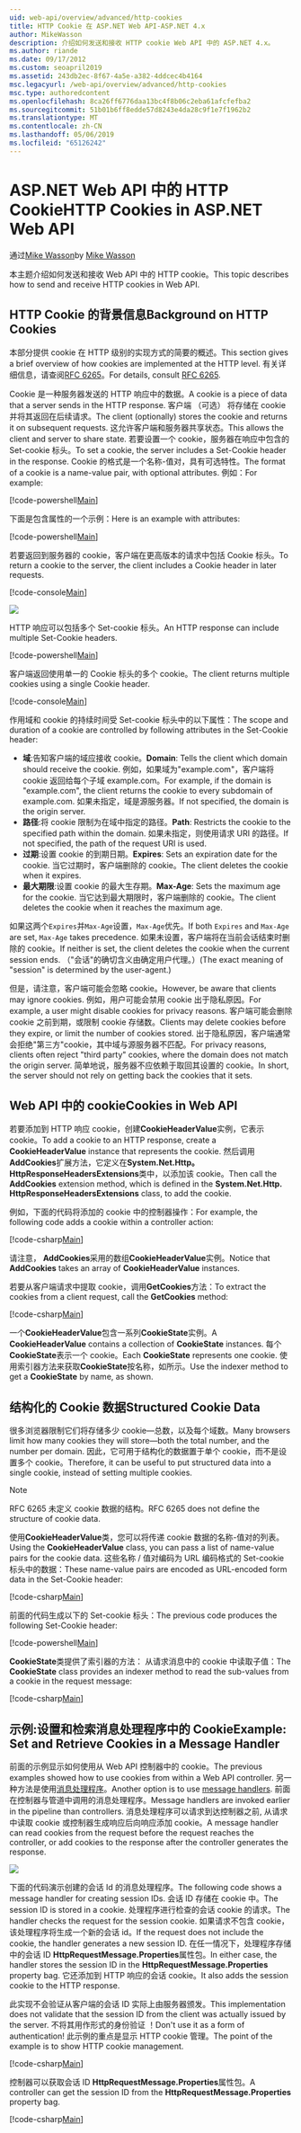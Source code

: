 ```yaml
---
uid: web-api/overview/advanced/http-cookies
title: HTTP Cookie 在 ASP.NET Web API-ASP.NET 4.x
author: MikeWasson
description: 介绍如何发送和接收 HTTP cookie Web API 中的 ASP.NET 4.x。
ms.author: riande
ms.date: 09/17/2012
ms.custom: seoapril2019
ms.assetid: 243db2ec-8f67-4a5e-a382-4ddcec4b4164
msc.legacyurl: /web-api/overview/advanced/http-cookies
msc.type: authoredcontent
ms.openlocfilehash: 8ca26ff6776daa13bc4f8b06c2eba61afcfefba2
ms.sourcegitcommit: 51b01b6ff8edde57d8243e4da28c9f1e7f1962b2
ms.translationtype: MT
ms.contentlocale: zh-CN
ms.lasthandoff: 05/06/2019
ms.locfileid: "65126242"
---
```

# <a name="http-cookies-in-aspnet-web-api"></a><span data-ttu-id="8901e-103">ASP.NET Web API 中的 HTTP Cookie</span><span class="sxs-lookup"><span data-stu-id="8901e-103">HTTP Cookies in ASP.NET Web API</span></span>

<span data-ttu-id="8901e-104">通过[Mike Wasson](https://github.com/MikeWasson)</span><span class="sxs-lookup"><span data-stu-id="8901e-104">by [Mike Wasson](https://github.com/MikeWasson)</span></span>

<span data-ttu-id="8901e-105">本主题介绍如何发送和接收 Web API 中的 HTTP cookie。</span><span class="sxs-lookup"><span data-stu-id="8901e-105">This topic describes how to send and receive HTTP cookies in Web API.</span></span>

## <a name="background-on-http-cookies"></a><span data-ttu-id="8901e-106">HTTP Cookie 的背景信息</span><span class="sxs-lookup"><span data-stu-id="8901e-106">Background on HTTP Cookies</span></span>

<span data-ttu-id="8901e-107">本部分提供 cookie 在 HTTP 级别的实现方式的简要的概述。</span><span class="sxs-lookup"><span data-stu-id="8901e-107">This section gives a brief overview of how cookies are implemented at the HTTP level.</span></span> <span data-ttu-id="8901e-108">有关详细信息，请查阅[RFC 6265](http://tools.ietf.org/html/rfc6265)。</span><span class="sxs-lookup"><span data-stu-id="8901e-108">For details, consult [RFC 6265](http://tools.ietf.org/html/rfc6265).</span></span>

<span data-ttu-id="8901e-109">Cookie 是一种服务器发送的 HTTP 响应中的数据。</span><span class="sxs-lookup"><span data-stu-id="8901e-109">A cookie is a piece of data that a server sends in the HTTP response.</span></span> <span data-ttu-id="8901e-110">客户端 （可选） 将存储在 cookie 并将其返回在后续请求。</span><span class="sxs-lookup"><span data-stu-id="8901e-110">The client (optionally) stores the cookie and returns it on subsequent requests.</span></span> <span data-ttu-id="8901e-111">这允许客户端和服务器共享状态。</span><span class="sxs-lookup"><span data-stu-id="8901e-111">This allows the client and server to share state.</span></span> <span data-ttu-id="8901e-112">若要设置一个 cookie，服务器在响应中包含的 Set-cookie 标头。</span><span class="sxs-lookup"><span data-stu-id="8901e-112">To set a cookie, the server includes a Set-Cookie header in the response.</span></span> <span data-ttu-id="8901e-113">Cookie 的格式是一个名称-值对，具有可选特性。</span><span class="sxs-lookup"><span data-stu-id="8901e-113">The format of a cookie is a name-value pair, with optional attributes.</span></span> <span data-ttu-id="8901e-114">例如：</span><span class="sxs-lookup"><span data-stu-id="8901e-114">For example:</span></span>

[!code-powershell[Main](http-cookies/samples/sample1.ps1)]

<span data-ttu-id="8901e-115">下面是包含属性的一个示例：</span><span class="sxs-lookup"><span data-stu-id="8901e-115">Here is an example with attributes:</span></span>

[!code-powershell[Main](http-cookies/samples/sample2.ps1)]

<span data-ttu-id="8901e-116">若要返回到服务器的 cookie，客户端在更高版本的请求中包括 Cookie 标头。</span><span class="sxs-lookup"><span data-stu-id="8901e-116">To return a cookie to the server, the client includes a Cookie header in later requests.</span></span>

[!code-console[Main](http-cookies/samples/sample3.cmd)]

![](http-cookies/_static/image1.png)

<span data-ttu-id="8901e-117">HTTP 响应可以包括多个 Set-cookie 标头。</span><span class="sxs-lookup"><span data-stu-id="8901e-117">An HTTP response can include multiple Set-Cookie headers.</span></span>

[!code-powershell[Main](http-cookies/samples/sample4.ps1)]

<span data-ttu-id="8901e-118">客户端返回使用单一的 Cookie 标头的多个 cookie。</span><span class="sxs-lookup"><span data-stu-id="8901e-118">The client returns multiple cookies using a single Cookie header.</span></span>

[!code-console[Main](http-cookies/samples/sample5.cmd)]

<span data-ttu-id="8901e-119">作用域和 cookie 的持续时间受 Set-cookie 标头中的以下属性：</span><span class="sxs-lookup"><span data-stu-id="8901e-119">The scope and duration of a cookie are controlled by following attributes in the Set-Cookie header:</span></span>

- <span data-ttu-id="8901e-120">**域**:告知客户端的域应接收 cookie。</span><span class="sxs-lookup"><span data-stu-id="8901e-120">**Domain**: Tells the client which domain should receive the cookie.</span></span> <span data-ttu-id="8901e-121">例如，如果域为"example.com"，客户端将 cookie 返回给每个子域 example.com。</span><span class="sxs-lookup"><span data-stu-id="8901e-121">For example, if the domain is "example.com", the client returns the cookie to every subdomain of example.com.</span></span> <span data-ttu-id="8901e-122">如果未指定，域是源服务器。</span><span class="sxs-lookup"><span data-stu-id="8901e-122">If not specified, the domain is the origin server.</span></span>
- <span data-ttu-id="8901e-123">**路径**:将 cookie 限制为在域中指定的路径。</span><span class="sxs-lookup"><span data-stu-id="8901e-123">**Path**: Restricts the cookie to the specified path within the domain.</span></span> <span data-ttu-id="8901e-124">如果未指定，则使用请求 URI 的路径。</span><span class="sxs-lookup"><span data-stu-id="8901e-124">If not specified, the path of the request URI is used.</span></span>
- <span data-ttu-id="8901e-125">**过期**:设置 cookie 的到期日期。</span><span class="sxs-lookup"><span data-stu-id="8901e-125">**Expires**: Sets an expiration date for the cookie.</span></span> <span data-ttu-id="8901e-126">当它过期时，客户端删除的 cookie。</span><span class="sxs-lookup"><span data-stu-id="8901e-126">The client deletes the cookie when it expires.</span></span>
- <span data-ttu-id="8901e-127">**最大期限**:设置 cookie 的最大生存期。</span><span class="sxs-lookup"><span data-stu-id="8901e-127">**Max-Age**: Sets the maximum age for the cookie.</span></span> <span data-ttu-id="8901e-128">当它达到最大期限时，客户端删除的 cookie。</span><span class="sxs-lookup"><span data-stu-id="8901e-128">The client deletes the cookie when it reaches the maximum age.</span></span>

<span data-ttu-id="8901e-129">如果这两个`Expires`并`Max-Age`设置，`Max-Age`优先。</span><span class="sxs-lookup"><span data-stu-id="8901e-129">If both `Expires` and `Max-Age` are set, `Max-Age` takes precedence.</span></span> <span data-ttu-id="8901e-130">如果未设置，客户端将在当前会话结束时删除的 cookie。</span><span class="sxs-lookup"><span data-stu-id="8901e-130">If neither is set, the client deletes the cookie when the current session ends.</span></span> <span data-ttu-id="8901e-131">（"会话"的确切含义由确定用户代理。）</span><span class="sxs-lookup"><span data-stu-id="8901e-131">(The exact meaning of "session" is determined by the user-agent.)</span></span>

<span data-ttu-id="8901e-132">但是，请注意，客户端可能会忽略 cookie。</span><span class="sxs-lookup"><span data-stu-id="8901e-132">However, be aware that clients may ignore cookies.</span></span> <span data-ttu-id="8901e-133">例如，用户可能会禁用 cookie 出于隐私原因。</span><span class="sxs-lookup"><span data-stu-id="8901e-133">For example, a user might disable cookies for privacy reasons.</span></span> <span data-ttu-id="8901e-134">客户端可能会删除 cookie 之前到期，或限制 cookie 存储数。</span><span class="sxs-lookup"><span data-stu-id="8901e-134">Clients may delete cookies before they expire, or limit the number of cookies stored.</span></span> <span data-ttu-id="8901e-135">出于隐私原因，客户端通常会拒绝"第三方"cookie，其中域与源服务器不匹配。</span><span class="sxs-lookup"><span data-stu-id="8901e-135">For privacy reasons, clients often reject "third party" cookies, where the domain does not match the origin server.</span></span> <span data-ttu-id="8901e-136">简单地说，服务器不应依赖于取回其设置的 cookie。</span><span class="sxs-lookup"><span data-stu-id="8901e-136">In short, the server should not rely on getting back the cookies that it sets.</span></span>

## <a name="cookies-in-web-api"></a><span data-ttu-id="8901e-137">Web API 中的 cookie</span><span class="sxs-lookup"><span data-stu-id="8901e-137">Cookies in Web API</span></span>

<span data-ttu-id="8901e-138">若要添加到 HTTP 响应 cookie，创建**CookieHeaderValue**实例，它表示 cookie。</span><span class="sxs-lookup"><span data-stu-id="8901e-138">To add a cookie to an HTTP response, create a **CookieHeaderValue** instance that represents the cookie.</span></span> <span data-ttu-id="8901e-139">然后调用**AddCookies**扩展方法，它定义在**System.Net.Http。HttpResponseHeadersExtensions**类中，以添加该 cookie。</span><span class="sxs-lookup"><span data-stu-id="8901e-139">Then call the **AddCookies** extension method, which is defined in the **System.Net.Http. HttpResponseHeadersExtensions** class, to add the cookie.</span></span>

<span data-ttu-id="8901e-140">例如，下面的代码将添加的 cookie 中的控制器操作：</span><span class="sxs-lookup"><span data-stu-id="8901e-140">For example, the following code adds a cookie within a controller action:</span></span>

[!code-csharp[Main](http-cookies/samples/sample6.cs)]

<span data-ttu-id="8901e-141">请注意， **AddCookies**采用的数组**CookieHeaderValue**实例。</span><span class="sxs-lookup"><span data-stu-id="8901e-141">Notice that **AddCookies** takes an array of **CookieHeaderValue** instances.</span></span>

<span data-ttu-id="8901e-142">若要从客户端请求中提取 cookie，调用**GetCookies**方法：</span><span class="sxs-lookup"><span data-stu-id="8901e-142">To extract the cookies from a client request, call the **GetCookies** method:</span></span>

[!code-csharp[Main](http-cookies/samples/sample7.cs)]

<span data-ttu-id="8901e-143">一个**CookieHeaderValue**包含一系列**CookieState**实例。</span><span class="sxs-lookup"><span data-stu-id="8901e-143">A **CookieHeaderValue** contains a collection of **CookieState** instances.</span></span> <span data-ttu-id="8901e-144">每个**CookieState**表示一个 cookie。</span><span class="sxs-lookup"><span data-stu-id="8901e-144">Each **CookieState** represents one cookie.</span></span> <span data-ttu-id="8901e-145">使用索引器方法来获取**CookieState**按名称，如所示。</span><span class="sxs-lookup"><span data-stu-id="8901e-145">Use the indexer method to get a **CookieState** by name, as shown.</span></span>

## <a name="structured-cookie-data"></a><span data-ttu-id="8901e-146">结构化的 Cookie 数据</span><span class="sxs-lookup"><span data-stu-id="8901e-146">Structured Cookie Data</span></span>

<span data-ttu-id="8901e-147">很多浏览器限制它们将存储多少 cookie&#8212;总数，以及每个域数。</span><span class="sxs-lookup"><span data-stu-id="8901e-147">Many browsers limit how many cookies they will store&#8212;both the total number, and the number per domain.</span></span> <span data-ttu-id="8901e-148">因此，它可用于结构化的数据置于单个 cookie，而不是设置多个 cookie。</span><span class="sxs-lookup"><span data-stu-id="8901e-148">Therefore, it can be useful to put structured data into a single cookie, instead of setting multiple cookies.</span></span>

> [!NOTE]
> <span data-ttu-id="8901e-149">RFC 6265 未定义 cookie 数据的结构。</span><span class="sxs-lookup"><span data-stu-id="8901e-149">RFC 6265 does not define the structure of cookie data.</span></span>

<span data-ttu-id="8901e-150">使用**CookieHeaderValue**类，您可以将传递 cookie 数据的名称-值对的列表。</span><span class="sxs-lookup"><span data-stu-id="8901e-150">Using the **CookieHeaderValue** class, you can pass a list of name-value pairs for the cookie data.</span></span> <span data-ttu-id="8901e-151">这些名称 / 值对编码为 URL 编码格式的 Set-cookie 标头中的数据：</span><span class="sxs-lookup"><span data-stu-id="8901e-151">These name-value pairs are encoded as URL-encoded form data in the Set-Cookie header:</span></span>

[!code-csharp[Main](http-cookies/samples/sample8.cs)]

<span data-ttu-id="8901e-152">前面的代码生成以下的 Set-cookie 标头：</span><span class="sxs-lookup"><span data-stu-id="8901e-152">The previous code produces the following Set-Cookie header:</span></span>

[!code-powershell[Main](http-cookies/samples/sample9.ps1)]

<span data-ttu-id="8901e-153">**CookieState**类提供了索引器的方法： 从请求消息中的 cookie 中读取子值：</span><span class="sxs-lookup"><span data-stu-id="8901e-153">The **CookieState** class provides an indexer method to read the sub-values from a cookie in the request message:</span></span>

[!code-csharp[Main](http-cookies/samples/sample10.cs)]

## <a name="example-set-and-retrieve-cookies-in-a-message-handler"></a><span data-ttu-id="8901e-154">示例:设置和检索消息处理程序中的 Cookie</span><span class="sxs-lookup"><span data-stu-id="8901e-154">Example: Set and Retrieve Cookies in a Message Handler</span></span>

<span data-ttu-id="8901e-155">前面的示例显示如何使用从 Web API 控制器中的 cookie。</span><span class="sxs-lookup"><span data-stu-id="8901e-155">The previous examples showed how to use cookies from within a Web API controller.</span></span> <span data-ttu-id="8901e-156">另一种方法是使用[消息处理程序](http-message-handlers.md)。</span><span class="sxs-lookup"><span data-stu-id="8901e-156">Another option is to use [message handlers](http-message-handlers.md).</span></span> <span data-ttu-id="8901e-157">前面在控制器与管道中调用的消息处理程序。</span><span class="sxs-lookup"><span data-stu-id="8901e-157">Message handlers are invoked earlier in the pipeline than controllers.</span></span> <span data-ttu-id="8901e-158">消息处理程序可以请求到达控制器之前, 从请求中读取 cookie 或控制器生成响应后向响应添加 cookie。</span><span class="sxs-lookup"><span data-stu-id="8901e-158">A message handler can read cookies from the request before the request reaches the controller, or add cookies to the response after the controller generates the response.</span></span>

![](http-cookies/_static/image2.png)

<span data-ttu-id="8901e-159">下面的代码演示创建的会话 Id 的消息处理程序。</span><span class="sxs-lookup"><span data-stu-id="8901e-159">The following code shows a message handler for creating session IDs.</span></span> <span data-ttu-id="8901e-160">会话 ID 存储在 cookie 中。</span><span class="sxs-lookup"><span data-stu-id="8901e-160">The session ID is stored in a cookie.</span></span> <span data-ttu-id="8901e-161">处理程序进行检查的会话 cookie 的请求。</span><span class="sxs-lookup"><span data-stu-id="8901e-161">The handler checks the request for the session cookie.</span></span> <span data-ttu-id="8901e-162">如果请求不包含 cookie，该处理程序将生成一个新的会话 id。</span><span class="sxs-lookup"><span data-stu-id="8901e-162">If the request does not include the cookie, the handler generates a new session ID.</span></span> <span data-ttu-id="8901e-163">在任一情况下，处理程序存储中的会话 ID **HttpRequestMessage.Properties**属性包。</span><span class="sxs-lookup"><span data-stu-id="8901e-163">In either case, the handler stores the session ID in the **HttpRequestMessage.Properties** property bag.</span></span> <span data-ttu-id="8901e-164">它还添加到 HTTP 响应的会话 cookie。</span><span class="sxs-lookup"><span data-stu-id="8901e-164">It also adds the session cookie to the HTTP response.</span></span>

<span data-ttu-id="8901e-165">此实现不会验证从客户端的会话 ID 实际上由服务器颁发。</span><span class="sxs-lookup"><span data-stu-id="8901e-165">This implementation does not validate that the session ID from the client was actually issued by the server.</span></span> <span data-ttu-id="8901e-166">不将其用作形式的身份验证 ！</span><span class="sxs-lookup"><span data-stu-id="8901e-166">Don't use it as a form of authentication!</span></span> <span data-ttu-id="8901e-167">此示例的重点是显示 HTTP cookie 管理。</span><span class="sxs-lookup"><span data-stu-id="8901e-167">The point of the example is to show HTTP cookie management.</span></span>

[!code-csharp[Main](http-cookies/samples/sample11.cs)]

<span data-ttu-id="8901e-168">控制器可以获取会话 ID **HttpRequestMessage.Properties**属性包。</span><span class="sxs-lookup"><span data-stu-id="8901e-168">A controller can get the session ID from the **HttpRequestMessage.Properties** property bag.</span></span>

[!code-csharp[Main](http-cookies/samples/sample12.cs)]
